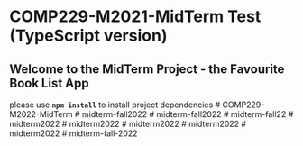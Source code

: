 # COMP229-M2021-MidTerm Test (TypeScript version)

## Welcome to the MidTerm Project - the Favourite Book List App

please use **`npm install`** to install project dependencies
#   C O M P 2 2 9 - M 2 0 2 2 - M i d T e r m  
 #   m i d t e r m - f a l l 2 0 2 2  
 #   m i d t e r m - f a l l 2 0 2 2  
 #   m i d t e r m - f a l l 2 2  
 #   m i d t e r m 2 0 2 2  
 #   m i d t e r m 2 0 2 2  
 #   m i d t e r m 2 0 2 2  
 #   m i d t e r m 2 0 2 2  
 #   m i d t e r m 2 0 2 2  
 #   m i d t e r m - f a l l - 2 0 2 2  
 